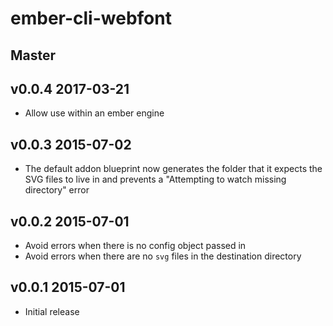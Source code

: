 # ember-cli-webfont

## Master

## v0.0.4 2017-03-21
 
 * Allow use within an ember engine

## v0.0.3 2015-07-02

 * The default addon blueprint now generates the folder that it expects the SVG files to live in and prevents a "Attempting to watch missing directory" error

## v0.0.2 2015-07-01

 * Avoid errors when there is no config object passed in
 * Avoid errors when there are no `svg` files in the destination directory

## v0.0.1 2015-07-01

 * Initial release
